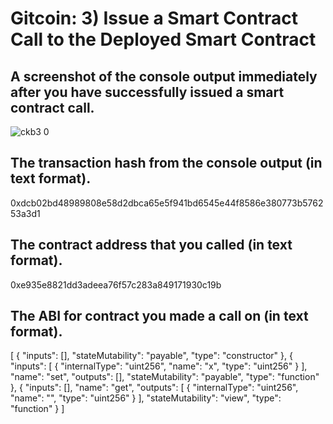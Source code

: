 # Gitcoin: 3) Issue a Smart Contract Call to the Deployed Smart Contract


## A screenshot of the console output immediately after you have successfully issued a smart contract call.

![ckb3 0](https://user-images.githubusercontent.com/20263044/130362158-ff4d9321-d524-4980-ab44-3023bf611129.png)

## The transaction hash from the console output (in text format).

0xdcb02bd48989808e58d2dbca65e5f941bd6545e44f8586e380773b576253a3d1

## The contract address that you called (in text format).

0xe935e8821dd3adeea76f57c283a849171930c19b

## The ABI for contract you made a call on (in text format).

[ { "inputs": [], "stateMutability": "payable", "type": "constructor" }, { "inputs": [ { "internalType": "uint256", "name": "x", "type": "uint256" } ], "name": "set", "outputs": [], "stateMutability": "payable", "type": "function" }, { "inputs": [], "name": "get", "outputs": [ { "internalType": "uint256", "name": "", "type": "uint256" } ], "stateMutability": "view", "type": "function" } ]
